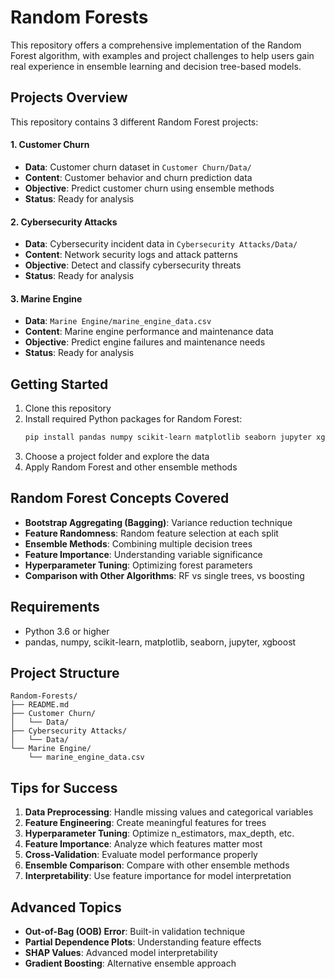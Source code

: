 # Random Forests

This repository offers a comprehensive implementation of the Random Forest algorithm, with examples and project challenges to help users gain real experience in ensemble learning and decision tree-based models.

## Projects Overview

This repository contains 3 different Random Forest projects:

#### 1. Customer Churn
- **Data**: Customer churn dataset in `Customer Churn/Data/`
- **Content**: Customer behavior and churn prediction data
- **Objective**: Predict customer churn using ensemble methods
- **Status**: Ready for analysis

#### 2. Cybersecurity Attacks
- **Data**: Cybersecurity incident data in `Cybersecurity Attacks/Data/`
- **Content**: Network security logs and attack patterns
- **Objective**: Detect and classify cybersecurity threats
- **Status**: Ready for analysis

#### 3. Marine Engine
- **Data**: `Marine Engine/marine_engine_data.csv`
- **Content**: Marine engine performance and maintenance data
- **Objective**: Predict engine failures and maintenance needs
- **Status**: Ready for analysis

## Getting Started

1. Clone this repository
2. Install required Python packages for Random Forest:
   ```bash
   pip install pandas numpy scikit-learn matplotlib seaborn jupyter xgboost
   ```
3. Choose a project folder and explore the data
4. Apply Random Forest and other ensemble methods

## Random Forest Concepts Covered

- **Bootstrap Aggregating (Bagging)**: Variance reduction technique
- **Feature Randomness**: Random feature selection at each split
- **Ensemble Methods**: Combining multiple decision trees
- **Feature Importance**: Understanding variable significance
- **Hyperparameter Tuning**: Optimizing forest parameters
- **Comparison with Other Algorithms**: RF vs single trees, vs boosting

## Requirements

- Python 3.6 or higher
- pandas, numpy, scikit-learn, matplotlib, seaborn, jupyter, xgboost

## Project Structure

```
Random-Forests/
├── README.md
├── Customer Churn/
│   └── Data/
├── Cybersecurity Attacks/
│   └── Data/
└── Marine Engine/
    └── marine_engine_data.csv
```

## Tips for Success

1. **Data Preprocessing**: Handle missing values and categorical variables
2. **Feature Engineering**: Create meaningful features for trees
3. **Hyperparameter Tuning**: Optimize n_estimators, max_depth, etc.
4. **Feature Importance**: Analyze which features matter most
5. **Cross-Validation**: Evaluate model performance properly
6. **Ensemble Comparison**: Compare with other ensemble methods
7. **Interpretability**: Use feature importance for model interpretation

## Advanced Topics

- **Out-of-Bag (OOB) Error**: Built-in validation technique
- **Partial Dependence Plots**: Understanding feature effects
- **SHAP Values**: Advanced model interpretability
- **Gradient Boosting**: Alternative ensemble approach
